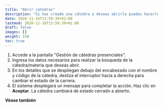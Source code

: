 ```yaml
---
title: "Abrir cátedras"
description: "Si has creado una cátedra y deseas abrirla puedes hacerlo siguiendo estas instrucciones."
date: 2020-11-16T13:59:39+01:00
lastmod: 2020-11-16T13:59:39+01:00
draft: false
images: []
weight: 150
toc: true
---
```


1. Accede a la pantalla "Gestión de cátedras presenciales". 
1. Ingresa los datos necesarios para realizar la búsqueda de la cátedra/materia que deseas abrir.
1. En los detalles que se despliegan debajo del encabezado con el nombre y código de la cátedra, desliza el interruptor hacia a derecha para cambiar el estado de la carrera.
1. El sistema desplegará un mensaje para completar la acción. Haz clic en **Aceptar**. La cátedra cambiará de estado cerrado a abierto.

**Véase también**

<!-- {{< link text="Editar cátedras" to="editar-catedras" >}} -->
<br/>
<!-- {{< link text="Buscar cátedras" to="buscar-catedras" >}} -->
